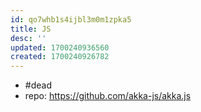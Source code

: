 ```yaml
---
id: qo7whb1s4ijbl3m0m1zpka5
title: JS
desc: ''
updated: 1700240936560
created: 1700240926782
---
```


- #dead
- repo: https://github.com/akka-js/akka.js